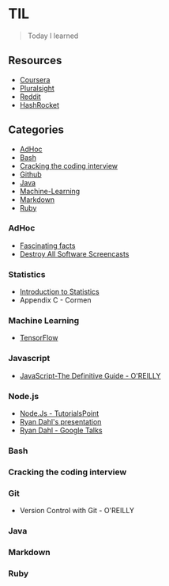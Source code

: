 # TIL
>Today I learned

## Resources
- [Coursera](https://www.coursera.org/)
- [Pluralsight](https://www.pluralsight.com/)
- [Reddit](https://www.reddit.com/r/todayilearned/)
- [HashRocket](https://til.hashrocket.com/)

## Categories
* [AdHoc](#adhoc)
* [Bash](#bash)
* [Cracking the coding interview](#ctci)
* [Github](#github)
* [Java](#java)
* [Machine-Learning](#ml)
* [Markdown](#markdown)
* [Ruby](#ruby)

### AdHoc
- [Fascinating facts](https://factourism.com)
- [Destroy All Software Screencasts](https://www.destroyallsoftware.com/screencasts/catalog)

### Statistics
- [Introduction to Statistics](https://www.udacity.com/course/intro-to-statistics--st101)
- Appendix C - Cormen

### Machine Learning
- [TensorFlow](https://www.tensorflow.org/versions/r0.10/tutorials/index.html)

### Javascript
- [JavaScript-The Definitive Guide - O'REILLY](http://docstore.mik.ua/orelly/webprog/jscript/)

### Node.js
- [Node.Js - TutorialsPoint](http://www.tutorialspoint.com/nodejs/)
- [Ryan Dahl's presentation](https://www.youtube.com/watch?v=jo_B4LTHi3I)
- [Ryan Dahl - Google Talks](https://www.youtube.com/watch?v=F6k8lTrAE2g)

### Bash

### Cracking the coding interview

### Git
- Version Control with Git - O'REILLY

### Java

### Markdown

### Ruby
